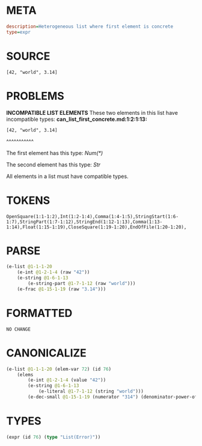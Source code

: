 # META
~~~ini
description=Heterogeneous list where first element is concrete
type=expr
~~~
# SOURCE
~~~roc
[42, "world", 3.14]
~~~
# PROBLEMS
**INCOMPATIBLE LIST ELEMENTS**
These two elements in this list have incompatible types:
**can_list_first_concrete.md:1:2:1:13:**
```roc
[42, "world", 3.14]
```
 ^^^^^^^^^^^

The first element has this type:
    _Num(*)_

The second element has this type:
    _Str_

All elements in a list must have compatible types.

# TOKENS
~~~zig
OpenSquare(1:1-1:2),Int(1:2-1:4),Comma(1:4-1:5),StringStart(1:6-1:7),StringPart(1:7-1:12),StringEnd(1:12-1:13),Comma(1:13-1:14),Float(1:15-1:19),CloseSquare(1:19-1:20),EndOfFile(1:20-1:20),
~~~
# PARSE
~~~clojure
(e-list @1-1-1-20
	(e-int @1-2-1-4 (raw "42"))
	(e-string @1-6-1-13
		(e-string-part @1-7-1-12 (raw "world")))
	(e-frac @1-15-1-19 (raw "3.14")))
~~~
# FORMATTED
~~~roc
NO CHANGE
~~~
# CANONICALIZE
~~~clojure
(e-list @1-1-1-20 (elem-var 72) (id 76)
	(elems
		(e-int @1-2-1-4 (value "42"))
		(e-string @1-6-1-13
			(e-literal @1-7-1-12 (string "world")))
		(e-dec-small @1-15-1-19 (numerator "314") (denominator-power-of-ten "2") (value "3.14"))))
~~~
# TYPES
~~~clojure
(expr (id 76) (type "List(Error)"))
~~~
